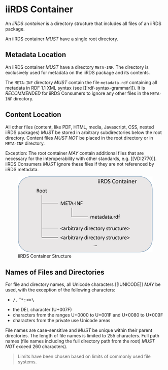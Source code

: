 
# iiRDS Container

An <dfn>iiRDS container</dfn> is a directory structure that includes all files of an iiRDS package.

An iiRDS container <em title="MUST in RFC 2119 context" class="rfc2119">MUST</em> have a single root directory.

## Metadata Location
An iiRDS container <em title="MUST in RFC 2119 context" class="rfc2119">MUST</em> have a directory `META-INF`. The directory is exclusively used for metadata on the iiRDS package and its contents.

The `META-INF` directory <em title="MUST in RFC 2119 context" class="rfc2119">MUST</em> contain the file `metadata.rdf` containing all metadata in RDF 1.1 XML syntax (see [[!rdf-syntax-grammar]]). It is <em title="RECOMMENDED in RFC 2119 context" class="rfc2119">RECOMMENDED</em> for iiRDS Consumers to ignore any other files in the `META-INF` directory.

## Content Location

All other files \(content, like PDF, HTML, media, Javascript, CSS, nested iiRDS packages\) <em title="MUST in RFC 2119 context" class="rfc2119">MUST</em> be stored in arbitrary subdirectories below the root directory\. Content files <em title="MUST NOT in RFC 2119 context" class="rfc2119">MUST NOT</em> be placed in the root directory or in `META-INF` directory. 

Exception: The root container <em title="MAY in RFC 2119 context" class="rfc2119">MAY</em> contain additional files that are necessary for the interoperability with other standards, e.g. [[VDI2770]]. iiRDS Consumers <em title="MUST in RFC 2119 context" class="rfc2119">MUST</em> ignore these files if they are not referenced by iiRDS metadata. 

<figure>
  <img src="sections/container/iirdscontainer.png" alt="iiRDS Container">
  <figcaption>iiRDS Container Structure</figcaption>
</figure>

## Names of Files and Directories
For file and directory names, all Unicode characters [[!UNICODE]] <em title="MAY in RFC 2119 context" class="rfc2119">MAY</em> be used, with the exception of the following characters:

* <pre>/,”*:&lt;>&#92;</pre>
* the DEL character (U+007F)
* characters from the ranges U+0000 to U+001F and U+0080 to U+009F
* characters from the private use Unicode areas

File names are case-sensitive and <em title="MUST in RFC 2119 context" class="rfc2119">MUST</em> be unique within their parent directories. The length of file names is limited to 255 characters. Full path names (file names including the full directory path from the root) <em title="MUST NOT in RFC 2119 context" class="rfc2119">MUST NOT</em> exceed 260 characters).

> Limits have been chosen based on limits of commonly used file systems.
  

